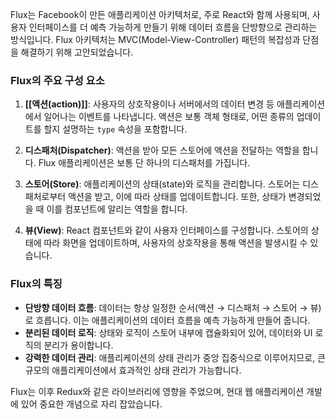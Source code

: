 Flux는 Facebook이 만든 애플리케이션 아키텍처로, 주로 React와 함께 사용되며, 사용자 인터페이스를 더 예측 가능하게 만들기 위해 데이터 흐름을 단방향으로 관리하는 방식입니다. Flux 아키텍처는 MVC(Model-View-Controller) 패턴의 복잡성과 단점을 해결하기 위해 고안되었습니다.

### Flux의 주요 구성 요소

1. **[[액션(action)]]**: 사용자의 상호작용이나 서버에서의 데이터 변경 등 애플리케이션에서 일어나는 이벤트를 나타냅니다. 액션은 보통 객체 형태로, 어떤 종류의 업데이트를 할지 설명하는 `type` 속성을 포함합니다.
    
2. **디스패처(Dispatcher)**: 액션을 받아 모든 스토어에 액션을 전달하는 역할을 합니다. Flux 애플리케이션은 보통 단 하나의 디스패처를 가집니다.
    
3. **스토어(Store)**: 애플리케이션의 상태(state)와 로직을 관리합니다. 스토어는 디스패처로부터 액션을 받고, 이에 따라 상태를 업데이트합니다. 또한, 상태가 변경되었을 때 이를 컴포넌트에 알리는 역할을 합니다.
    
4. **뷰(View)**: React 컴포넌트와 같이 사용자 인터페이스를 구성합니다. 스토어의 상태에 따라 화면을 업데이트하며, 사용자의 상호작용을 통해 액션을 발생시킬 수 있습니다.

### Flux의 특징

- **단방향 데이터 흐름**: 데이터는 항상 일정한 순서(액션 → 디스패처 → 스토어 → 뷰)로 흐릅니다. 이는 애플리케이션의 데이터 흐름을 예측 가능하게 만들어 줍니다.
- **분리된 데이터 로직**: 상태와 로직이 스토어 내부에 캡슐화되어 있어, 데이터와 UI 로직의 분리가 용이합니다.
- **강력한 데이터 관리**: 애플리케이션의 상태 관리가 중앙 집중식으로 이루어지므로, 큰 규모의 애플리케이션에서 효과적인 상태 관리가 가능합니다.

Flux는 이후 Redux와 같은 라이브러리에 영향을 주었으며, 현대 웹 애플리케이션 개발에 있어 중요한 개념으로 자리 잡았습니다.